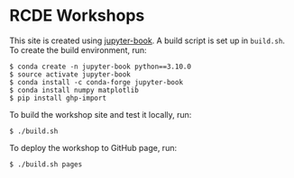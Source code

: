# RCDE Workshops


This site is created using [jupyter-book](). A build script is set up in `build.sh`.
To create the build environment, run:

~~~
$ conda create -n jupyter-book python==3.10.0
$ source activate jupyter-book
$ conda install -c conda-forge jupyter-book
$ conda install numpy matplotlib
$ pip install ghp-import
~~~

To build the workshop site and test it locally, run:

~~~
$ ./build.sh
~~~

To deploy the workshop to GitHub page, run:

~~~
$ ./build.sh pages
~~~
